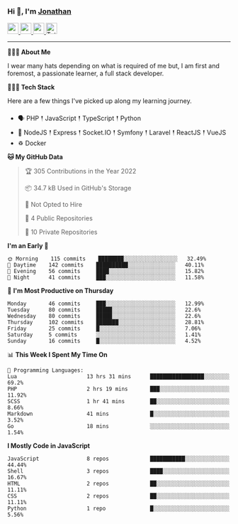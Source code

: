 ### Hi 👋, I'm [Jonathan](https://jonathan-d.ch) 

<p>
  <a href="https://www.twitter.com/redkill2108">
    <img src="https://img.shields.io/badge/twitter-%231DA1F2.svg?&style=for-the-badge&logo=twitter&logoColor=white" height=25>
  </a>
  <a href="https://www.linkedin.com/in/jdebetaz">
    <img src="https://img.shields.io/badge/linkedin-%230077B5.svg?&style=for-the-badge&logo=linkedin&logoColor=white" height=25>
  </a>
  <a href="https://www.instagram.com/jdebetaz/">
    <img src="https://img.shields.io/badge/instagram-%23E4405F.svg?&style=for-the-badge&logo=instagram&logoColor=white" height=25>
  </a>
  <a href="https://wakatime.com/@5c95ead1-71ee-4ecc-9a32-6c2b293dd432">
    <img src="https://wakatime.com/badge/user/5c95ead1-71ee-4ecc-9a32-6c2b293dd432.svg?style=for-the-badge" height=25 alt="Total time coded since Aug 23 2019" />
  </a>
</p>

-------

**🙋🏻‍♂️ About Me** 

<p>I wear many hats depending on what is required of me but, I am first and foremost, a passionate learner, a full stack developer.</p>

**👨🏻‍💻 Tech Stack** 

<p>Here are a few things I've picked up along my learning journey.</p>

- 🗣 PHP 𒑰 JavaScript 𒑰 TypeScript 𒑰 Python
- 🎒 NodeJS 𒑰 Express 𒑰 Socket.IO 𒑰 Symfony 𒑰 Laravel 𒑰 ReactJS 𒑰 VueJS
- ♽ Docker

<!--START_SECTION:waka-->
**🐱 My GitHub Data** 

> 🏆 305 Contributions in the Year 2022
 > 
> 📦 34.7 kB Used in GitHub's Storage 
 > 
> 🚫 Not Opted to Hire
 > 
> 📜 4 Public Repositories 
 > 
> 🔑 10 Private Repositories  
 > 
**I'm an Early 🐤** 

```text
🌞 Morning    115 commits    ████████░░░░░░░░░░░░░░░░░   32.49% 
🌆 Daytime    142 commits    ██████████░░░░░░░░░░░░░░░   40.11% 
🌃 Evening    56 commits     ████░░░░░░░░░░░░░░░░░░░░░   15.82% 
🌙 Night      41 commits     ███░░░░░░░░░░░░░░░░░░░░░░   11.58%

```
📅 **I'm Most Productive on Thursday** 

```text
Monday       46 commits     ███░░░░░░░░░░░░░░░░░░░░░░   12.99% 
Tuesday      80 commits     █████░░░░░░░░░░░░░░░░░░░░   22.6% 
Wednesday    80 commits     █████░░░░░░░░░░░░░░░░░░░░   22.6% 
Thursday     102 commits    ███████░░░░░░░░░░░░░░░░░░   28.81% 
Friday       25 commits     █░░░░░░░░░░░░░░░░░░░░░░░░   7.06% 
Saturday     5 commits      ░░░░░░░░░░░░░░░░░░░░░░░░░   1.41% 
Sunday       16 commits     █░░░░░░░░░░░░░░░░░░░░░░░░   4.52%

```


📊 **This Week I Spent My Time On** 

```text
💬 Programming Languages: 
Lua                      13 hrs 31 mins      █████████████████░░░░░░░░   69.2% 
PHP                      2 hrs 19 mins       ███░░░░░░░░░░░░░░░░░░░░░░   11.92% 
SCSS                     1 hr 41 mins        ██░░░░░░░░░░░░░░░░░░░░░░░   8.66% 
Markdown                 41 mins             █░░░░░░░░░░░░░░░░░░░░░░░░   3.52% 
Go                       18 mins             ░░░░░░░░░░░░░░░░░░░░░░░░░   1.54%

```

**I Mostly Code in JavaScript** 

```text
JavaScript               8 repos             ███████████░░░░░░░░░░░░░░   44.44% 
Shell                    3 repos             ████░░░░░░░░░░░░░░░░░░░░░   16.67% 
HTML                     2 repos             ██░░░░░░░░░░░░░░░░░░░░░░░   11.11% 
CSS                      2 repos             ██░░░░░░░░░░░░░░░░░░░░░░░   11.11% 
Python                   1 repo              █░░░░░░░░░░░░░░░░░░░░░░░░   5.56%

```



<!--END_SECTION:waka-->
